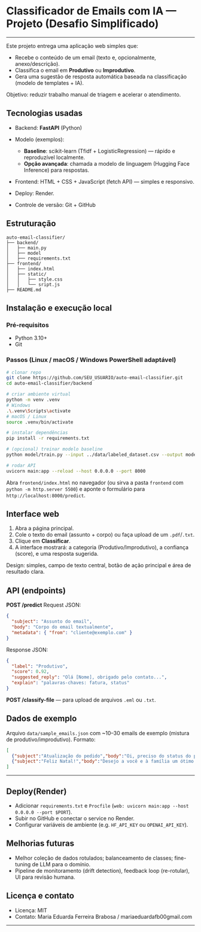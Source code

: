 # Classificador de Emails com IA — Projeto (Desafio Simplificado)

---

Este projeto entrega uma aplicação web simples que:

* Recebe o conteúdo de um email (texto e, opcionalmente, anexo/descrição).
* Classifica o email em **Produtivo** ou **Improdutivo**.
* Gera uma sugestão de resposta automática baseada na classificação (modelo de templates + IA).

Objetivo: reduzir trabalho manual de triagem e acelerar o atendimento.

## Tecnologias usadas

* Backend: **FastAPI** (Python)
* Modelo (exemplos):

  * **Baseline**: scikit-learn (Tfidf + LogisticRegression) — rápido e reproduzível localmente.
  * **Opção avançada**: chamada a modelo de linguagem (Hugging Face Inference) para respostas.
* Frontend: HTML + CSS + JavaScript (fetch API) — simples e responsivo.
* Deploy: Render.
* Controle de versão: Git + GitHub

## Estruturação

```
auto-email-classifier/
├── backend/
│   ├── main.py              
│   ├── model
│   ├── requirements.txt
├── frontend/
│   ├── index.html
│   ├── static/
│   │   ├── style.css
│   │   └── sript.js
├── README.md
```

## Instalação e execução local

### Pré-requisitos

* Python 3.10+
* Git

### Passos (Linux / macOS / Windows PowerShell adaptável)

```bash
# clonar repo
git clone https://github.com/SEU_USUARIO/auto-email-classifier.git
cd auto-email-classifier/backend

# criar ambiente virtual
python -m venv .venv
# Windows
.\.venv\Scripts\activate
# macOS / Linux
source .venv/bin/activate

# instalar dependências
pip install -r requirements.txt

# (opcional) treinar modelo baseline
python model/train.py --input ../data/labeled_dataset.csv --output model/model.joblib

# rodar API
uvicorn main:app --reload --host 0.0.0.0 --port 8000
```

Abra `frontend/index.html` no navegador (ou sirva a pasta `frontend` com `python -m http.server 5500`) e aponte o formulário para `http://localhost:8000/predict`.

## Interface web

1. Abra a página principal.
2. Cole o texto do email (assunto + corpo) ou faça upload de um `.pdf`/`.txt`.
3. Clique em **Classificar**.
4. A interface mostrará: a categoria (Produtivo/Improdutivo), a confiança (score), e uma resposta sugerida.

Design: simples, campo de texto central, botão de ação principal e área de resultado clara.

## API (endpoints)

**POST /predict**
Request JSON:

```json
{
  "subject": "Assunto do email",
  "body": "Corpo do email textualmente",
  "metadata": { "from": "cliente@exemplo.com" }
}
```

Response JSON:

```json
{
  "label": "Produtivo",
  "score": 0.92,
  "suggested_reply": "Olá [Nome], obrigado pelo contato...",
  "explain": "palavras-chaves: fatura, status"
}
```

**POST /classify-file** — para upload de arquivos `.eml` ou `.txt`.

## Dados de exemplo

Arquivo `data/sample_emails.json` com ~10–30 emails de exemplo (mistura de produtivo/improdutivo). Formato:

```json
[
  {"subject":"Atualização do pedido","body":"Oi, preciso do status do pedido 1234." , "label":"Produtivo"},
  {"subject":"Feliz Natal!","body":"Desejo a você e à família um ótimo Natal!", "label":"Improdutivo"}
]
```
---

## Deploy(Render)

* Adicionar `requirements.txt` e `Procfile` (`web: uvicorn main:app --host 0.0.0.0 --port $PORT`).
* Subir no GitHub e conectar o service no Render.
* Configurar variáveis de ambiente (e.g. `HF_API_KEY` ou `OPENAI_API_KEY`).

## Melhorias futuras

* Melhor coleção de dados rotulados; balanceamento de classes; fine-tuning de LLM para o domínio.
* Pipeline de monitoramento (drift detection), feedback loop (re-rotular), UI para revisão humana.

## Licença e contato

* Licença: MIT
* Contato: Maria Eduarda Ferreira Brabosa / mariaeduardafb00gmail.com

---
